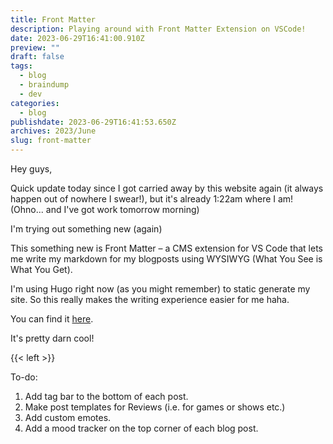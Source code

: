 ```yaml
---
title: Front Matter
description: Playing around with Front Matter Extension on VSCode!
date: 2023-06-29T16:41:00.910Z
preview: ""
draft: false
tags:
  - blog
  - braindump
  - dev
categories:
  - blog
publishdate: 2023-06-29T16:41:53.650Z
archives: 2023/June
slug: front-matter
---
```


Hey guys,

Quick update today since I got carried away by this website again (it always happen out of nowhere I swear!), but it's already 1:22am where I am! (Ohno... and I've got work tomorrow morning)

I'm trying out something new (again)

This something new is Front Matter – a CMS extension for VS Code that lets me write my markdown for my blogposts using WYSIWYG (What You See is What You Get).

<!--more-->

I'm using Hugo right now (as you might remember) to static generate my site. So this really makes the writing experience easier for me haha.

You can find it [here](https://frontmatter.codes/).

It's pretty darn cool!

{{< left >}}

To-do: <br>
1. Add tag bar to the bottom of each post. <br>
2. Make post templates for Reviews (i.e. for games or shows etc.) <br>
3. Add custom emotes. <br>
4. Add a mood tracker on the top corner of each blog post.